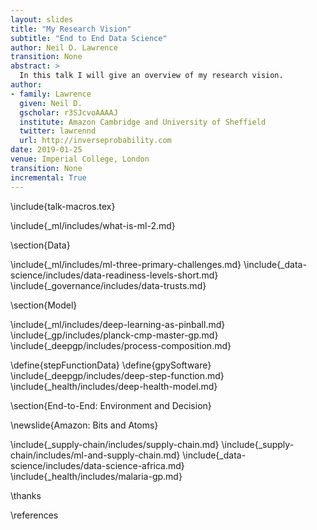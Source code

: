 ```yaml
---
layout: slides
title: "My Research Vision"
subtitle: "End to End Data Science"
author: Neil D. Lawrence
transition: None
abstract: >
  In this talk I will give an overview of my research vision.
author:
- family: Lawrence
  given: Neil D.
  gscholar: r3SJcvoAAAAJ
  institute: Amazon Cambridge and University of Sheffield
  twitter: lawrennd
  url: http://inverseprobability.com
date: 2019-01-25
venue: Imperial College, London
transition: None
incremental: True
---
```


\include{talk-macros.tex}

\include{_ml/includes/what-is-ml-2.md}
<!--include{_ai/includes/ai-vs-data-science-2.md}-->

\section{Data}

\include{_ml/includes/ml-three-primary-challenges.md}
\include{_data-science/includes/data-readiness-levels-short.md}
\include{_governance/includes/data-trusts.md}

\section{Model}

\include{_ml/includes/deep-learning-as-pinball.md}
\include{_gp/includes/planck-cmp-master-gp.md}
\include{_deepgp/includes/process-composition.md}
<!-- in this short overview, don't introduce GPy or the data-->
\define{stepFunctionData} 
\define{gpySoftware}
\include{_deepgp/includes/deep-step-function.md}
\include{_health/includes/deep-health-model.md}

\section{End-to-End: Environment and Decision}

\newslide{Amazon: Bits and Atoms}

\include{_supply-chain/includes/supply-chain.md}
\include{_supply-chain/includes/ml-and-supply-chain.md}
\include{_data-science/includes/data-science-africa.md}
\include{_health/includes/malaria-gp.md}

\thanks

\references
